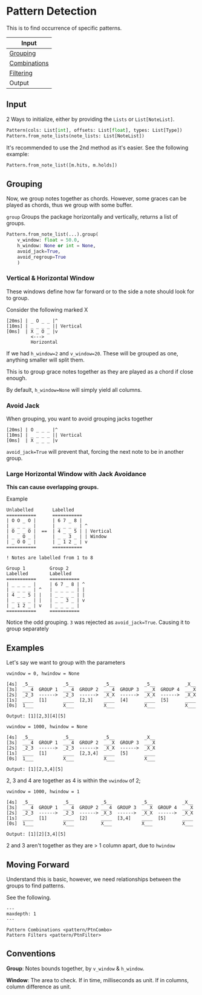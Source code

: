 # Pattern Detection

This is to find occurrence of specific patterns.

| Input                            |
|----------------------------------|
| [Grouping](Pattern)              |
| [Combinations](pattern/PtnCombo) |
| [Filtering](pattern/PtnFilter)   |
| Output                           |

## Input

2 Ways to initialize, either by providing the ``Lists`` or ``List[NoteList]``.

```py
Pattern(cols: List[int], offsets: List[float], types: List[Type])
Pattern.from_note_lists(note_lists: List[NoteList])
```

It's recommended to use the 2nd method as it's easier. See the following example:

```py
Pattern.from_note_list([m.hits, m.holds])
```
## Grouping

Now, we group notes together as chords.
However, some graces can be played as chords, thus we group with some buffer.

``group`` Groups the package horizontally and vertically, returns a list of groups.

```py
Pattern.from_note_list(...).group(
    v_window: float = 50.0,
    h_window: None or int = None,
    avoid_jack=True,
    avoid_regroup=True
    )
```

### Vertical & Horizontal Window

These windows define how far forward or to the side a note should look for to group.

Consider the following marked X
```
[20ms] | _ O _ _ |^
[10ms] | _ _ _ _ || Vertical
[0ms]  | X _ O _ |v
         <--->
         Horizontal
```
If we had ``h_window=2`` and ``v_window=20``. These will be grouped as one, anything smaller will split them.

This is to group grace notes together as they are played as a chord if close enough.

By default, ``h_window=None`` will simply yield all columns.

### Avoid Jack

When grouping, you want to avoid grouping jacks together
```
[20ms] | O _ _ _ |^
[10ms] | _ _ _ _ || Vertical
[0ms]  | X _ _ _ |v
```

``avoid_jack=True`` will prevent that, forcing the next note to be in another group.

### Large Horizontal Window with Jack Avoidance

**This can cause overlapping groups.**

Example

```
Unlabelled       Labelled
===========      ===========
| O O _ O |      | 6 7 _ 8 |
| _ _ _ _ |      | _ _ _ _ | ^
| O _ _ O |  ==  | 4 _ _ 5 | | Vertical
| _ _ O _ |      | _ _ 3 _ | | Window
| _ O O _ |      | _ 1 2 _ | v
===========      ===========

! Notes are labelled from 1 to 8

Group 1         Group 2
Labelled        Labelled
===========     ===========
| _ _ _ _ |     | 6 7 _ 8 | ^
| _ _ _ _ | ^   | _ _ _ _ | |
| 4 _ _ 5 | |   | _ _ _ _ | |
| _ _ _ _ | |   | _ _ 3 _ | v
| _ 1 2 _ | v   | _ _ _ _ |
===========     ===========
```

Notice the odd grouping. ``3`` was rejected as ``avoid_jack=True``. Causing it to group separately

## Examples

Let's say we want to group with the parameters

``vwindow = 0, hwindow = None``
```
[4s]  _5__           _5__           _5__           _5__           _X__
[3s]  ___4  GROUP 1  ___4  GROUP 2  ___4  GROUP 3  ___X  GROUP 4  ___X
[2s]  _2_3  ------>  _2_3  ------>  _X_X  ------>  _X_X  ------>  _X_X
[1s]  ____  [1]      ____  [2,3]    ____  [4]      ____  [5]      ____
[0s]  1___           X___           X___           X___           X___

Output: [1][2,3][4][5]
```

``vwindow = 1000, hwindow = None``

```
[4s]  _5__           _5__           _5__           _X__
[3s]  ___4  GROUP 1  ___4  GROUP 2  ___X  GROUP 3  ___X
[2s]  _2_3  ------>  _2_3  ------>  _X_X  ------>  _X_X
[1s]  ____  [1]      ____  [2,3,4]  ____  [5]      ____
[0s]  1___           X___           X___           X___

Output: [1][2,3,4][5]
```
2, 3 and 4 are together as 4 is within the ``vwindow`` of 2;

``vwindow = 1000, hwindow = 1``

```
[4s]  _5__           _5__          _5__           _5__           _X__
[3s]  ___4  GROUP 1  ___4  GROUP 2 ___4  GROUP 3  ___X  GROUP 4  ___X
[2s]  _2_3  ------>  _2_3  ------> _X_3  ------>  _X_X  ------>  _X_X
[1s]  ____  [1]      ____  [2]     ____  [3,4]    ____  [5]      ____
[0s]  1___           X___          X___           X___           X___

Output: [1][2][3,4][5]
```

2 and 3 aren't together as they are > 1 column apart, due to ``hwindow``

## Moving Forward

Understand this is basic, however, we need relationships between the groups to find patterns.

See the following.

```{toctree}
---
maxdepth: 1
---

Pattern Combinations <pattern/PtnCombo>
Pattern Filters <pattern/PtnFilter>
```
## Conventions

**Group**: Notes bounds together, by ``v_window`` & ``h_window``.

**Window**: The area to check. If in time, milliseconds as unit. If in columns, column difference as unit.

